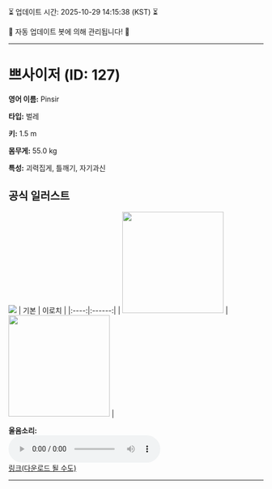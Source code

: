 
⏳ 업데이트 시간: 2025-10-29 14:15:38 (KST) ⏳

🤖 자동 업데이트 봇에 의해 관리됩니다! 🤖

---

# 쁘사이저 (ID: 127)
**영어 이름:** Pinsir

**타입:** 벌레

**키:** 1.5 m

**몸무게:** 55.0 kg

**특성:** 괴력집게, 틀깨기, 자기과신

## 공식 일러스트
![](https://raw.githubusercontent.com/PokeAPI/sprites/master/sprites/pokemon/other/official-artwork/127.png)
| 기본 | 이로치 |
|:----:|:------:|
| <img src="http://play.pokemonshowdown.com/sprites/ani/pinsir.gif" width="200"> | <img src="http://play.pokemonshowdown.com/sprites/ani-shiny/pinsir.gif" width="200"> |

**울음소리:**<br><audio controls src="https://raw.githubusercontent.com/PokeAPI/cries/main/cries/pokemon/latest/127.ogg"></audio><br> [링크(다운로드 될 수도)](https://raw.githubusercontent.com/PokeAPI/cries/main/cries/pokemon/latest/127.ogg)


---
